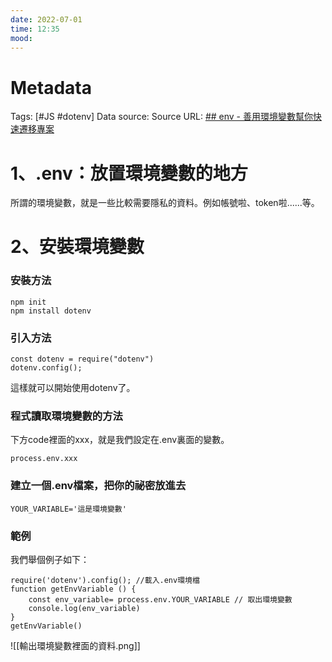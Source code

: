 ```yaml
---
date: 2022-07-01
time: 12:35
mood:
---
```

# Metadata
Tags: [#JS #dotenv]
Data source: 
Source URL: [## env - 善用環境變數幫你快速遷移專案](https://ithelp.ithome.com.tw/articles/10241057)



# 1、.env：放置環境變數的地方
所謂的環境變數，就是一些比較需要隱私的資料。例如帳號啦、token啦......等。


# 2、安裝環境變數
### 安裝方法
```JS
npm init
npm install dotenv
```

### 引入方法
```JS
const dotenv = require("dotenv")
dotenv.config();
```
這樣就可以開始使用dotenv了。

### 程式讀取環境變數的方法
下方code裡面的xxx，就是我們設定在.env裏面的變數。
```JS
process.env.xxx
```

### 建立一個.env檔案，把你的祕密放進去

```JS
YOUR_VARIABLE='這是環境變數'
```


### 範例
我們舉個例子如下：

```JS
require('dotenv').config(); //載入.env環境檔
function getEnvVariable () {
    const env_variable= process.env.YOUR_VARIABLE // 取出環境變數
    console.log(env_variable)
}
getEnvVariable()
```

![[輸出環境變數裡面的資料.png]]